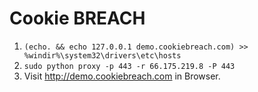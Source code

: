 Cookie BREACH
============

1. `(echo. && echo 127.0.0.1 demo.cookiebreach.com) >> %windir%\system32\drivers\etc\hosts`
2. `sudo python proxy -p 443 -r 66.175.219.8 -P 443`
3. Visit http://demo.cookiebreach.com in Browser.
